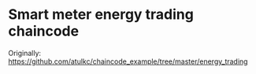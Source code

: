 # Smart meter energy trading chaincode

Originally: https://github.com/atulkc/chaincode_example/tree/master/energy_trading 
